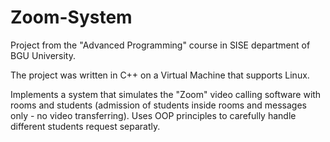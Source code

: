 # Zoom-System

Project from the "Advanced Programming" course in SISE department of BGU University.

The project was written in C++ on a Virtual Machine that supports Linux.

Implements a system that simulates the "Zoom" video calling software with rooms and students (admission of students inside rooms and messages only - no video transferring). Uses OOP principles to carefully handle different students request separatly.
